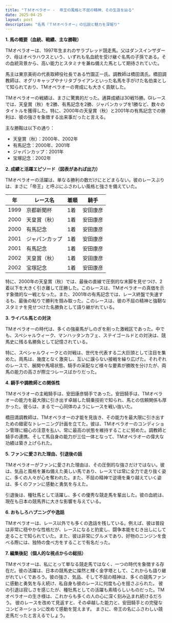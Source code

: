 ```yaml
---
title: "ＴＭオペラオー -  帝王の風格と不屈の精神、その生涯を辿る"
date: 2025-04-25
layout: post
description: "名馬『ＴＭオペラオー』の伝説と魅力を深堀り"
---
```


**1. 馬の概要（血統、戦績、主な勝鞍）**

TMオペラオーは、1997年生まれのサラブレッド競走馬。父はダンスインザダーク、母はオペラハウスという、いずれも名血統を受け継ぐ名馬の子孫である。その血統背景から、高い能力とスタミナを兼ね備えた馬として期待されていた。

馬主は東京美術の代表取締役社長である竹園正一氏。調教師は橋田満氏。橋田調教師は、オグリキャップやナリタブライアンといった名馬を手がけた名伯楽として知られており、TMオペラオーの育成にも大きく貢献した。

TMオペラオーの戦績は、まさに驚異的だった。通算成績は30戦15勝。GIレースでは、天皇賞（秋）を2勝、有馬記念を2勝、ジャパンカップを1勝など、数々のタイトルを獲得した。特に、2000年の天皇賞（秋）と2001年の有馬記念での勝利は、彼の強さを象徴する出来事だったと言える。

主な勝鞍は以下の通り：

* 天皇賞（秋）：2000年、2002年
* 有馬記念：2000年、2001年
* ジャパンカップ：2001年
* 宝塚記念：2002年


**2. 成績と活躍エピソード（図表があれば出力）**

TMオペラオーの活躍は、単なる勝利の数だけにとどまらない。彼のレースぶりは、まさに「帝王」と呼ぶにふさわしい風格と強さを備えていた。

| 年 | レース名 | 着順 | 騎手 |
|---|---|---|---|
| 1999 | 京都新聞杯 | 1着 | 安田康彦 |
| 2000 | 天皇賞（秋） | 1着 | 安田康彦 |
| 2000 | 有馬記念 | 1着 | 安田康彦 |
| 2001 | ジャパンカップ | 1着 | 安田康彦 |
| 2001 | 有馬記念 | 1着 | 安田康彦 |
| 2002 | 天皇賞（秋） | 1着 | 安田康彦 |
| 2002 | 宝塚記念 | 1着 | 安田康彦 |

特に、2000年の天皇賞（秋）では、最後の直線で圧倒的な末脚を見せつけ、2着以下を大きく引き離して圧勝した。このレースは、TMオペラオーの真価を示す象徴的な一戦となった。また、2001年の有馬記念では、レース終盤で失速するも、最後の粘りで勝利を掴み取った。このレースは、彼の不屈の精神と強靭なスタミナを見せつけた名勝負として語り継がれている。


**3. ライバル馬との対決**

TMオペラオーの時代は、多くの強豪馬がしのぎを削った激戦区であった。中でも、スペシャルウィーク、マンハッタンカフェ、ステイゴールドとの対決は、競馬史に残る名勝負として記憶されている。

特に、スペシャルウィークとの対戦は、世代を代表する二大巨頭として注目を集めた。両馬は、幾度となく激突し、互いに譲らない接戦を繰り広げた。それぞれのレースで、展開や馬場状態、騎手の采配など様々な要素が勝敗を分けたが、両馬の能力の高さが際立つレースばかりだった。


**4. 騎手や調教師との関係性**

TMオペラオーの主戦騎手は、安田康彦騎手であった。安田騎手は、TMオペラオーの能力を最大限に引き出す卓越した騎乗技術で知られ、馬との信頼関係も厚かった。彼らは、まるで一心同体のようにレースを戦い抜いた。

橋田満調教師は、TMオペラオーの才能を見抜き、その能力を最大限に引き出すための緻密なトレーニング計画を立てた。彼は、TMオペラオーのコンディション管理に細心の注意を払い、常に最高の状態を維持することに努めた。調教師と騎手の連携、そして馬自身の能力が三位一体となって、TMオペラオーの偉大な功績は築き上げられた。


**5. ファンに愛された理由、引退後の話**

TMオペラオーがファンに愛された理由は、その圧倒的な強さだけではない。彼は、気品と風格を兼ね備えた美しい馬であり、レースでは常に全力で走り抜く姿に、多くの人々が心を奪われた。また、不屈の精神で逆境を乗り越えていく姿は、多くのファンに感動と勇気を与えた。

引退後は、種牡馬として活躍し、多くの優秀な競走馬を輩出した。彼の血統は、現在も日本の競馬界に大きな影響を与えている。


**6. おもしろハプニングや逸話**

TMオペラオーは、レース以外でも多くの逸話を残している。例えば、彼は普段は非常に穏やかな性格だが、レースになると豹変し、闘争本能をむき出しにして走ることで知られていた。また、彼は非常にグルメであり、好物のニンジンを食べる際には、独特の食べ方をすることで有名だった。


**7. 編集後記（個人的な視点からの総括）**

TMオペラオーは、私にとって単なる競走馬ではなく、一つの時代を象徴する存在だ。彼の活躍は、日本の競馬史に燦然と輝く金字塔として、これからも語り継がれていくであろう。彼の強さ、気品、そして不屈の精神は、多くの競馬ファンに感動と勇気を与え続け、私自身も彼のレースに何度も心を揺さぶられた。  彼の引退は寂しさを感じたが、種牡馬としての活躍も素晴らしいものだった。TMオペラオーの生き様は、これからも多くの人の心に深く刻み込まれ続けるだろう。  彼のレースを改めて見返すと、その卓越した能力と、安田騎手との完璧なコンビネーションに改めて感動を覚えます。  まさに、帝王の名にふさわしい競走馬だったと言えるでしょう。
